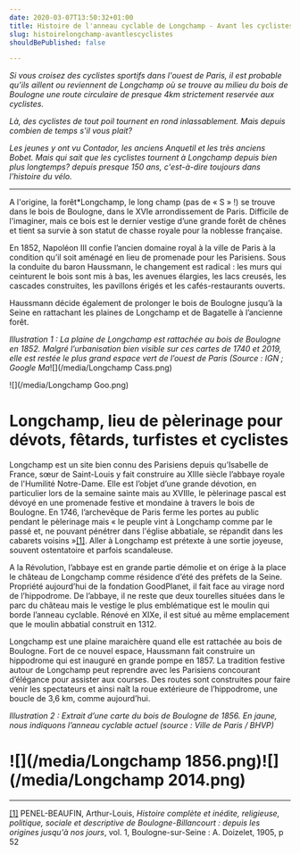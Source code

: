 ```yaml
---
date: 2020-03-07T13:50:32+01:00
title: Histoire de l'anneau cyclable de Longchamp - Avant les cyclistes- 1/3
slug: histoirelongchamp-avantlescyclistes
shouldBePublished: false

---
```

_Si vous croisez des cyclistes sportifs dans l'ouest de Paris, il est probable qu’ils aillent ou reviennent de Longchamp où se trouve au milieu du bois de Boulogne une route circulaire de presque 4km strictement reservée aux cyclistes._

_Là, des cyclistes de tout poil tournent en rond inlassablement. Mais depuis combien de temps s'il vous plait?_

_Les jeunes y ont vu Contador, les anciens Anquetil et les très anciens Bobet. Mais qui sait que les cyclistes tournent à Longchamp depuis bien plus longtemps? depuis presque 150 ans, c'est-à-dire toujours dans l'histoire du vélo._

***

A l'origine, la forêt*Longchamp, le long champ (pas de « S » !) se trouve dans le bois de Boulogne, dans le XVIe arrondissement de Paris. Difficile de l'imaginer, mais ce bois est le dernier vestige d’une grande forêt de chênes et tient sa survie à son statut de chasse royale pour la noblesse française.

En 1852, Napoléon III confie l’ancien domaine royal à la ville de Paris à la condition qu’il soit aménagé en lieu de promenade pour les Parisiens. Sous la conduite du baron Haussmann, le changement est radical : les murs qui ceinturent le bois sont mis à bas, les avenues élargies, les lacs creusés, les cascades construites, les pavillons érigés et les cafés-restaurants ouverts.

Haussmann décide également de prolonger le bois de Boulogne jusqu’à la Seine en rattachant les plaines de Longchamp et de Bagatelle à l’ancienne forêt.

_Illustration 1 : La plaine de Longchamp est rattachée au bois de Boulogne en 1852. Malgré l’urbanisation bien visible sur ces cartes de 1740 et 2019, elle est restée le plus grand espace vert de l’ouest de Paris (Source : IGN ; Google Ma_![](/media/Longchamp Cass.png)

![](/media/Longchamp Goo.png)

# Longchamp, lieu de pèlerinage pour dévots, fêtards, turfistes et cyclistes

Longchamp est un site bien connu des Parisiens depuis qu’Isabelle de France, sœur de Saint-Louis y fait construire au XIIIe siècle l’abbaye royale de l'Humilité Notre-Dame. Elle est l’objet d’une grande dévotion, en particulier lors de la semaine sainte mais au XVIIIe, le pèlerinage pascal est dévoyé en une promenade festive et mondaine à travers le bois de Boulogne. En 1746, l’archevêque de Paris ferme les portes au public pendant le pèlerinage mais « le peuple vint à Longchamp comme par le passé et, ne pouvant pénétrer dans l'église abbatiale, se répandit dans les cabarets voisins »[\[1\]](#_ftn1). Aller à Longchamp est prétexte à une sortie joyeuse, souvent ostentatoire et parfois scandaleuse.

A la Révolution, l’abbaye est en grande partie démolie et on érige à la place le château de Longchamp comme résidence d’été des préfets de la Seine. Propriété aujourd’hui de la fondation GoodPlanet, il fait face au virage nord de l’hippodrome. De l’abbaye, il ne reste que deux tourelles situées dans le parc du château mais le vestige le plus emblématique est le moulin qui borde l’anneau cyclable. Rénové en XIXe, il est situé au même emplacement que le moulin abbatial construit en 1312.

Longchamp est une plaine maraichère quand elle est rattachée au bois de Boulogne. Fort de ce nouvel espace, Haussmann fait construire un hippodrome qui est inauguré en grande pompe en 1857. La tradition festive autour de Longchamp peut reprendre avec les Parisiens concourant d’élégance pour assister aux courses. Des routes sont construites pour faire venir les spectateurs et ainsi naît la roue extérieure de l’hippodrome, une boucle de 3,6 km, comme aujourd’hui.

_Illustration 2 : Extrait d’une carte du bois de Boulogne de 1856. En jaune, nous indiquons l’anneau cyclable actuel (source : Ville de Paris / BHVP)_

# ![](/media/Longchamp 1856.png)![](/media/Longchamp 2014.png)

***

[\[1\]](#_ftnref1) PENEL-BEAUFIN, Arthur-Louis, _Histoire complète et inédite, religieuse, politique, sociale et descriptive de Boulogne-Billancourt : depuis les origines jusqu'à nos jours_, vol. 1, Boulogne-sur-Seine : A. Doizelet, 1905, p 52